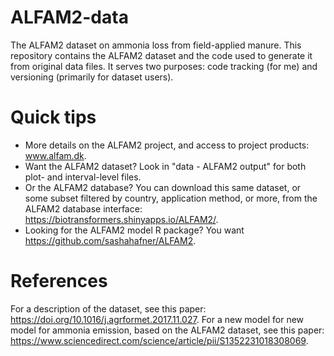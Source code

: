 # ALFAM2-data
The ALFAM2 dataset on ammonia loss from field-applied manure. This repository contains the ALFAM2 dataset and the code used to generate it from original data files. It serves two purposes: code tracking (for me) and versioning (primarily for dataset users). 

# Quick tips
* More details on the ALFAM2 project, and access to project products: www.alfam.dk.
* Want the ALFAM2 dataset? Look in "data - ALFAM2 output" for both plot- and interval-level files.
* Or the ALFAM2 database? You can download this same dataset, or some subset filtered by country, application method, or more, from the ALFAM2 database interface: https://biotransformers.shinyapps.io/ALFAM2/. 
* Looking for the ALFAM2 model R package? You want https://github.com/sashahafner/ALFAM2.

# References
For a description of the dataset, see this paper: https://doi.org/10.1016/j.agrformet.2017.11.027. For a new model for new model for ammonia emission, based on the ALFAM2 dataset, see this paper: https://www.sciencedirect.com/science/article/pii/S1352231018308069. 


